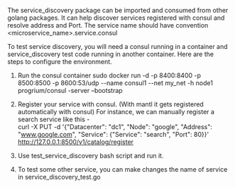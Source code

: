 The service_discovery package can be imported and consumed from other golang packages.
It can help discover services registered with consul and resolve address and Port.
The service name should have convention <microservice_name>.service.consul

To test service discovery, you will need a consul running in a container and service_discovery test code
running in another container.
Here are the steps to configure the environment.

1. Run the consul container
  sudo docker run -d -p 8400:8400 -p 8500:8500 -p 8600:53/udp --name consul1 --net my_net -h node1 progrium/consul -server –bootstrap

2. Register your service with consul. (With mantl it gets registered automatically with consul)
   For instance, we can manually register a search service like this -  
   curl -X PUT -d '{"Datacenter": "dc1", "Node": "google", "Address": "www.google.com", "Service": {"Service": "search", "Port": 80}}' http://127.0.0.1:8500/v1/catalog/register

3. Use test_service_discovery bash script and run it.

4. To test some other service, you can make changes the name of service in service_discovery_test.go
    
